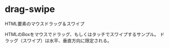 # drag-swipe
HTML要素のマウスドラッグ＆スワイプ

 HTMLのBoxをマウスでドラッグ、もしくはタッチでスワイプするサンプル。
 ドラッグ（スワイプ）は水平、垂直方向に限定される。
 
